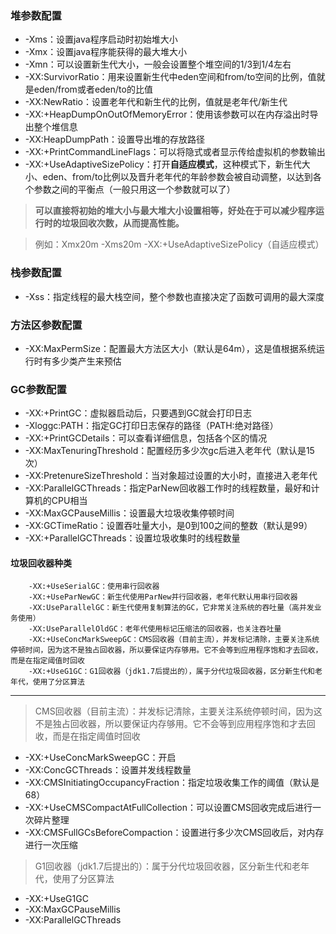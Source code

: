### 堆参数配置
- -Xms：设置java程序启动时初始堆大小
- -Xmx：设置java程序能获得的最大堆大小
- -Xmn：可以设置新生代大小，一般会设置整个堆空间的1/3到1/4左右
- -XX:SurvivorRatio：用来设置新生代中eden空间和from/to空间的比例，值就是eden/from或者eden/to的比值
- -XX:NewRatio：设置老年代和新生代的比例，值就是老年代/新生代
- -XX:+HeapDumpOnOutOfMemoryError：使用该参数可以在内存溢出时导出整个堆信息
- -XX:HeapDumpPath：设置导出堆的存放路径
- -XX:+PrintCommandLineFlags：可以将隐式或者显示传给虚拟机的参数输出
- -XX:+UseAdaptiveSizePolicy：打开**自适应模式**，这种模式下，新生代大小、eden、from/to比例以及晋升老年代的年龄参数会被自动调整，以达到各个参数之间的平衡点（一般只用这一个参数就可以了）

> **可以直接将初始的堆大小与最大堆大小设置相等，好处在于可以减少程序运行时的垃圾回收次数，从而提高性能。**

> 例如：Xmx20m -Xms20m  -XX:+UseAdaptiveSizePolicy（自适应模式）

### 栈参数配置
- -Xss：指定线程的最大栈空间，整个参数也直接决定了函数可调用的最大深度

### 方法区参数配置
- -XX:MaxPermSize：配置最大方法区大小（默认是64m），这是值根据系统运行时有多少类产生来预估

### GC参数配置
- -XX:+PrintGC：虚拟器启动后，只要遇到GC就会打印日志
- -Xloggc:PATH：指定GC打印日志保存的路径（PATH:绝对路径）
- -XX:+PrintGCDetails：可以查看详细信息，包括各个区的情况
- -XX:MaxTenuringThreshold：配置经历多少次gc后进入老年代（默认是15次）
- -XX:PretenureSizeThreshold：当对象超过设置的大小时，直接进入老年代
- -XX:ParallelGCThreads：指定ParNew回收器工作时的线程数量，最好和计算机的CPU相当
- -XX:MaxGCPauseMillis：设置最大垃圾收集停顿时间
- -XX:GCTimeRatio：设置吞吐量大小，是0到100之间的整数（默认是99）
- -XX:+ParallelGCThreads：设置垃圾收集时的线程数量
#### 垃圾回收器种类
		-XX:+UseSerialGC：使用串行回收器
		-XX:+UseParNewGC：新生代使用ParNew并行回收器，老年代默认用串行回收器
		-XX:UseParallelGC：新生代使用复制算法的GC，它非常关注系统的吞吐量（高并发业务使用）
		-XX:UseParallelOldGC：老年代使用标记压缩法的回收器，也关注吞吐量
		-XX:+UseConcMarkSweepGC：CMS回收器（目前主流），并发标记清除，主要关注系统停顿时间，因为这不是独占回收器，所以要保证内存够用。它不会等到应用程序饱和才去回收，而是在指定阈值时回收
		-XX:+UseG1GC：G1回收器（jdk1.7后提出的），属于分代垃圾回收器，区分新生代和老年代，使用了分区算法

------------


> CMS回收器（目前主流）：并发标记清除，主要关注系统停顿时间，因为这不是独占回收器，所以要保证内存够用。它不会等到应用程序饱和才去回收，而是在指定阈值时回收
- -XX:+UseConcMarkSweepGC：开启
- -XX:ConcGCThreads：设置并发线程数量
- -XX:CMSInitiatingOccupancyFraction：指定垃圾收集工作的阈值（默认是68）
- -XX:+UseCMSCompactAtFullCollection：可以设置CMS回收完成后进行一次碎片整理
- -XX:CMSFullGCsBeforeCompaction：设置进行多少次CMS回收后，对内存进行一次压缩

> G1回收器（jdk1.7后提出的）：属于分代垃圾回收器，区分新生代和老年代，使用了分区算法
- -XX:+UseG1GC
- -XX:MaxGCPauseMillis
- -XX:ParallelGCThreads